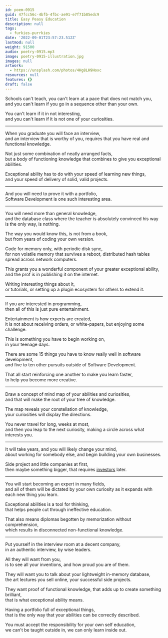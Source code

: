 ```yaml
---
id: poem-0915
guid: 47fcc56c-4bfb-4fbc-ae91-e7f71b85edc9
title: Easy Peasy Education
description: null
tags:
  - furkies-purrkies
date: '2022-09-01T23:57:23.512Z'
lastmod: null
weight: 91500
audio: poetry-0915.mp3
image: poetry-0915-illustration.jpg
images: null
artwork:
  - https://unsplash.com/photos/4Hg8LH9Hoxc
resources: null
features: {}
draft: false
---
```


Schools can't teach, you can't learn at a pace that does not match you,\
and you can't learn if you go in a sequence other than your own.

You can't learn if it in not interesting,\
and you can't learn if it is not one of your curiosities.

---

When you graduate you will face an interview,\
and an interview that is worthy of you, requires that you have real and functional knowledge.

Not just some combination of neatly arranged facts,\
but a body of functioning knowledge that combines to give you exceptional abilities.

Exceptional ability has to do with your speed of learning new things,\
and your speed of delivery of solid, valid projects.

---

And you will need to prove it with a portfolio,\
Software Development is one such interesting area.

---

You will need more than general knowledge,\
and the database class where the teacher is absolutely convinced his way is the only way, is nothing.

The way you would know this, is not from a book,\
but from years of coding your own version.

Code for memory only, with periodic disk sync,\
for non volatile memory that survives a reboot, distributed hash tables spread across network computers.

This grants you a wonderful component of your greater exceptional ability,\
and the prof is in publishing it on the internet.

Writing interesting things about it,\
or tutorials, or setting up a plugin ecosystem for others to extend it.

---

If you are interested in programming,\
then all of this is just pure entertainment.

Entertainment is how experts are created,\
it is not about receiving orders, or white-papers, but enjoying some challenge.

This is something you have to begin working on,\
in your teenage days.

There are some 15 things you have to know really well in software development,\
and five to ten other pursuits outside of Software Development.

That all start reinforcing one another to make you learn faster,\
to help you become more creative.

---

Draw a concept of mind map of your abilities and curiosities,\
and that will make the root of your tree of knowledge.

The map reveals your constellation of knowledge,\
your curiosities will display the directions.

You never travel for long, weeks at most,\
and then you leap to the next curiosity, making a circle across what interests you.

---

It will take years, and you will likely change your mind,\
about working for somebody else, and begin building your own businesses.

Side project and little companies at first,\
then maybe something bigger, that requires [investors](https://www.youtube.com/results?search_query=What+is+a+Startup+Accelerator) later.

---

You will start becoming an expert in many fields,\
and all of them will be dictated by your own curiosity as it expands with each new thing you learn.

Exceptional abilities is a tool for thinking,\
that helps people cut through ineffective education.

That also means diplomas begotten by memorization without comprehension,\
which results in disconnected non-functional knowledge.

---

Put yourself in the interview room at a decent company,\
in an authentic interview, by wise leaders.

All they will want from you,\
is to see all your inventions, and how proud you are of them.

They will want you to talk about your lightweight in-memory database,\
the art lectures you sell online, your successful side projects.

They want proof of functional knowledge, that adds up to create something brilliant,\
that is what exceptional ability means.

Having a portfolio full of exceptional things,\
that is the only way that your abilities can be correctly described.

You must accept the responsibility for your own self education,\
we can't be taught outside in, we can only learn inside out.
